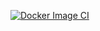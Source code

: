 [![Docker Image CI](https://github.com/BenBJD/chips/actions/workflows/docker-image.yml/badge.svg)](https://github.com/BenBJD/chips/actions/workflows/docker-image.yml)
